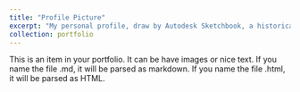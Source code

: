 ```yaml
---
title: "Profile Picture"
excerpt: "My personal profile, draw by Autodesk Sketchbook, a historical figure of the Eastern Romen Empire <br/><img src='/images/profile.png'>"
collection: portfolio
---
```


This is an item in your portfolio. It can be have images or nice text. If you name the file .md, it will be parsed as markdown. If you name the file .html, it will be parsed as HTML. 
